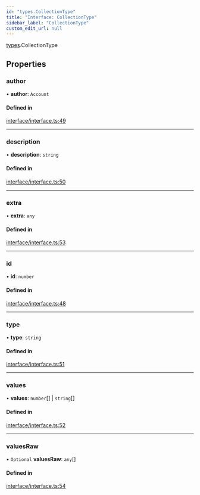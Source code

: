 ```yaml
---
id: "types.CollectionType"
title: "Interface: CollectionType"
sidebar_label: "CollectionType"
custom_edit_url: null
---
```


[types](../namespaces/types.md).CollectionType

## Properties

### author

• **author**: `Account`

#### Defined in

[interface/interface.ts:49](https://github.com/CityOfZion/isengard/blob/98f6c55/sdk/src/interface/interface.ts#L49)

___

### description

• **description**: `string`

#### Defined in

[interface/interface.ts:50](https://github.com/CityOfZion/isengard/blob/98f6c55/sdk/src/interface/interface.ts#L50)

___

### extra

• **extra**: `any`

#### Defined in

[interface/interface.ts:53](https://github.com/CityOfZion/isengard/blob/98f6c55/sdk/src/interface/interface.ts#L53)

___

### id

• **id**: `number`

#### Defined in

[interface/interface.ts:48](https://github.com/CityOfZion/isengard/blob/98f6c55/sdk/src/interface/interface.ts#L48)

___

### type

• **type**: `string`

#### Defined in

[interface/interface.ts:51](https://github.com/CityOfZion/isengard/blob/98f6c55/sdk/src/interface/interface.ts#L51)

___

### values

• **values**: `number`[] \| `string`[]

#### Defined in

[interface/interface.ts:52](https://github.com/CityOfZion/isengard/blob/98f6c55/sdk/src/interface/interface.ts#L52)

___

### valuesRaw

• `Optional` **valuesRaw**: `any`[]

#### Defined in

[interface/interface.ts:54](https://github.com/CityOfZion/isengard/blob/98f6c55/sdk/src/interface/interface.ts#L54)
